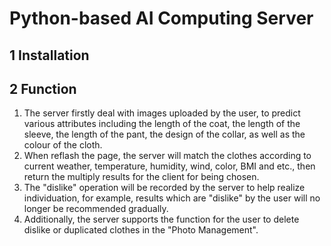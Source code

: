 # Python-based AI Computing Server

## 1 Installation

## 2 Function
1. The server firstly deal with images uploaded by the user, to predict various attributes including the length of the coat, the length of the sleeve, the length of the pant, the design of the collar, as well as the colour of the cloth. 
2. When reflash the page, the server will match the clothes according to current weather, temperature, humidity, wind, color, BMI and etc., then return the multiply results for the client for being chosen.
3. The "dislike" operation will be recorded by the server to help realize individuation, for example, results which are "dislike" by the user will no longer be recommended gradually.
4. Additionally, the server supports the function for the user to delete dislike or duplicated clothes in the "Photo Management".
